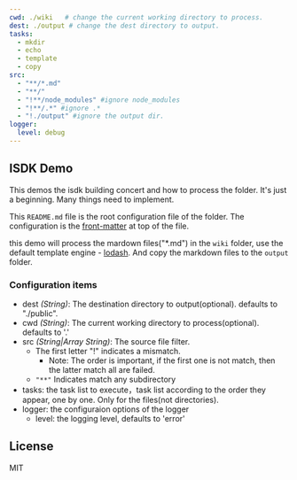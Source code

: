 ```yaml
---
cwd: ./wiki   # change the current working directory to process.
dest: ./output # change the dest directory to output.
tasks:
  - mkdir
  - echo
  - template
  - copy
src:
  - "**/*.md"
  - "**/"
  - "!**/node_modules" #ignore node_modules
  - "!**/.*" #ignore .*
  - "!./output" #ignore the output dir.
logger:
  level: debug
---
```


## ISDK Demo

This demos the isdk building concert and how to process the folder.
It's just a beginning. Many things need to implement.

This `README.md` file is the root configuration file of the folder.
The configuration is the [front-matter][front-matter] at top of the file.

this demo will process the mardown files("*.md") in the `wiki` folder,
use the default template engine - [lodash](https://lodash.com/docs#template).
And copy the markdown files to the `output` folder.

### Configuration items

* dest *(String)*: The destination directory to output(optional).
  defaults to "./public".
* cwd *(String)*: The current working directory to process(optional).
  defaults to '.'
* src *(String|Array String)*: The source file filter.
  * The first letter "!" indicates a mismatch.
    * Note: The order is important, if the first one is not match, then the latter match all are failed.
  * `"**"` Indicates match any subdirectory
* tasks: the task list to execute，task list according to the order they appear, one by one. Only for the files(not directories).
* logger: the configuraion options of the logger
  * level: the logging level, defaults to 'error'


## License

MIT

[front-matter]: http://jekyllrb.com/docs/frontmatter/
